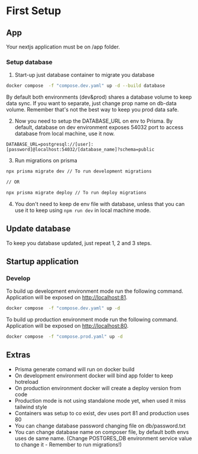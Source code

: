 # First Setup

## App
Your nextjs application must be on /app folder.

### Setup database

1. Start-up just database container to migrate you database

```sh
docker compose  -f "compose.dev.yaml" up -d --build database
```

By default both environments (dev&prod) shares a database volume to keep data sync. If you want to separate, just change prop name on db-data volume. Remember that's not the best way to keep you prod data safe.

2. Now you need to setup the DATABASE_URL on env to Prisma. By default, database on dev environment exposes 54032 port to access database from local machine, use it now.

```
DATABASE_URL=postgresql://[user]:[password]@localhost:54032/[database_name]?schema=public
```

3. Run migrations on prisma
```sh
npx prisma migrate dev // To run development migrations

// OR

npx prisma migrate deploy // To run deploy migrations
```

4. You don't need to keep de env file with database, unless that you can use it to keep using `npm run dev` in local machine mode.

## Update database

To keep you database updated, just repeat 1, 2 and 3 steps.

## Startup application

### Develop

To build up development environment mode run the following command. Application will be exposed on [http://localhost:81](http://localhost:81).

```sh
docker compose  -f "compose.dev.yaml" up -d
```

To build up production environment mode run the following command. Application will be exposed on [http://localhost:80](http://localhost:80).

```sh
docker compose  -f "compose.prod.yaml" up -d
```

## Extras
 - Prisma generate comand will run on docker build
 - On development environment docker will bind app folder to keep hotreload
 - On production environment docker will create a deploy version from code
 - Production mode is not using standalone mode yet, when used it miss tailwind style
 - Containers was setup to co exist, dev uses port 81 and production uses 80
 - You can change database password changing file on db/password.txt
 - You can change database name on composer file, by default both envs uses de same name. (Change POSTGRES_DB environment service value to change it - Remember to run migrations!)
